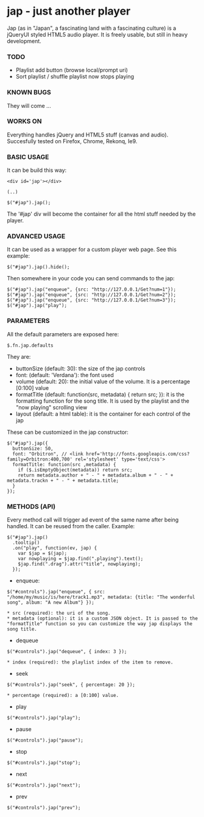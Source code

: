 # jap - just another player

Jap (as in "Japan", a fascinating land with a fascinating culture) is a jQueryUI styled HTML5 audio player. It is freely usable, but
still in heavy development.

### TODO
- Playlist add button (browse local/prompt uri)
- Sort playlist / shuffle playlist now stops playing

### KNOWN BUGS
They will come ...


### WORKS ON
Everything handles jQuery and HTML5 stuff (canvas and audio). Succesfully tested on Firefox, Chrome, Rekonq, Ie9.


### BASIC USAGE
It can be build this way:
```
<div id='jap'></div>

(..)

$("#jap").jap();
```
The '#jap' div will become the container for all the html stuff needed by the player.


### ADVANCED USAGE
It can be used as a wrapper for a custom player web page.
See this example:
```
$("#jap").jap().hide();
```
Then somewhere in your code you can send commands to the jap:
```
$("#jap").jap("enqueue", {src: "http://127.0.0.1/Get?num=1"});
$("#jap").jap("enqueue", {src: "http://127.0.0.1/Get?num=2"});
$("#jap").jap("enqueue", {src: "http://127.0.0.1/Get?num=3"});
$("#jap").jap("play");
```

### PARAMETERS
All the default parameters are exposed here:
```
$.fn.jap.defaults
```
They are:
- buttonSize (default: 30): the size of the jap controls
- font: (default: 'Verdana'): the font used
- volume (default: 20): the initial value of the volume. It is a percentage [0:100] value
- formatTitle (default: function(src, metadata) { return src; }): it is the formatting function for the song title. It is
used by the playlist and the "now playing" scrolling view
- layout (default: a html table): it is the container for each control of the jap

These can be customized in the jap constructor:
```
$("#jap").jap({
  buttonSize: 50,
  font: "Orbitron", // <link href='http://fonts.googleapis.com/css?family=Orbitron:400,700' rel='stylesheet' type='text/css'>
  formatTitle: function(src ,metadata) {	
	if ($.isEmptyObject(metadata)) return src;
	return metadata.author + " - " + metadata.album + " - " + metadata.trackn + " - " + metadata.title;
  }
});
```

### METHODS (API)
Every method call will trigger ad event of the same name after being handled. It can be reused from the caller.
Example:
```
$("#jap").jap()
  .tooltip()
  .on("play", function(ev, jap) {
    var $jap = $(jap);
    var nowplaying = $jap.find(".playing").text();
    $jap.find(".drag").attr("title", nowplaying);
  });
```

- enqueue:
```
$("#controls").jap("enqueue", { src: "/home/my/music/is/here/track1.mp3", metadata: {title: "The wonderful song", album: "A new Album"} });
```
    * src (required): the uri of the song.
    * metadata (optional): it is a custom JSON object. It is passed to the "formatTitle" function so you can customize the way jap displays the song title.
- dequeue
```
$("#controls").jap("dequeue", { index: 3 });
```
    * index (required): the playlist index of the item to remove.
- seek
```
$("#controls").jap("seek", { percentage: 20 });
```
    * percentage (required): a [0:100] value.
- play
```
$("#controls").jap("play");
```
- pause
```
$("#controls").jap("pause");
```
- stop
```
$("#controls").jap("stop");
```
- next
```
$("#controls").jap("next");
```
- prev
```
$("#controls").jap("prev");
```
